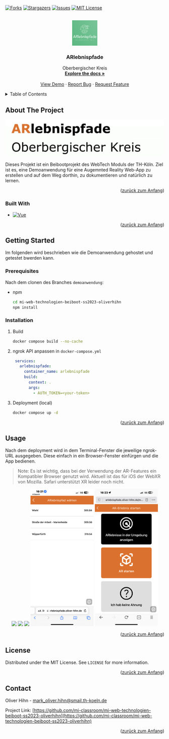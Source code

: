 <a name="readme-top"></a>

[![Forks][forks-shield]][forks-url]
[![Stargazers][stars-shield]][stars-url]
[![Issues][issues-shield]][issues-url]
[![MIT License][license-shield]][license-url]
<!-- PROJECT LOGO -->
<br />
<div align="center">
  <a href="https://github.com/mi-classroom/mi-web-technologien-beiboot-ss2023-oliverhihn">
    <img src="images/image-2.png" alt="Logo" width="80" height="80">
  </a>

<h3 align="center">ARlebnispfade</h3>

  <p align="center">
    Oberbergischer Kreis
    <br />
    <a href="https://github.com/mi-classroom/mi-web-technologien-beiboot-ss2023-oliverhihn"><strong>Explore the docs »</strong></a>
    <br />
    <br />
    <a href="https://github.com/mi-classroom/mi-web-technologien-beiboot-ss2023-oliverhihn">View Demo</a>
    ·
    <a href="https://github.com/mi-classroom/mi-web-technologien-beiboot-ss2023-oliverhihn/issues">Report Bug</a>
    ·
    <a href="https://github.com/mi-classroom/mi-web-technologien-beiboot-ss2023-oliverhihn/issues">Request Feature</a>
  </p>
</div>



<!-- TABLE OF CONTENTS -->
<details>
  <summary>Table of Contents</summary>
  <ol>
    <li>
      <a href="#about-the-project">About The Project</a>
      <ul>
        <li><a href="#built-with">Built With</a></li>
      </ul>
    </li>
    <li>
      <a href="#getting-started">Getting Started</a>
      <ul>
        <li><a href="#prerequisites">Prerequisites</a></li>
        <li><a href="#installation">Installation</a></li>
      </ul>
    </li>
    <li><a href="#usage">Usage</a></li>
    <li><a href="#roadmap">Roadmap</a></li>
    <li><a href="#contributing">Contributing</a></li>
    <li><a href="#license">License</a></li>
    <li><a href="#contact">Contact</a></li>
    <li><a href="#acknowledgments">Acknowledgments</a></li>
  </ol>
</details>



<!-- ABOUT THE PROJECT -->
## About The Project
![Alt text](images/image3.jpeg)

Dieses Projekt ist ein Beibootprojekt des WebTech Moduls der TH-Köln. Ziel ist es, eine Demoanwendung für eine Augemnted Reality Web-App zu erstellen und auf dem Weg dorthin, zu dokumentieren und natürlich zu lernen.

<p align="right">(<a href="#readme-top">zurück zum Anfang</a>)</p>



### Built With

* [![Vue][Vue.js]][Vue-url]

<p align="right">(<a href="#readme-top">zurück zum Anfang</a>)</p>



<!-- GETTING STARTED -->
## Getting Started

Im folgenden wird beschrieben wie die Demoanwendung gehostet und getestet bwerden kann.

### Prerequisites

Nach dem clonen des Branches `demoanwendung`:
* npm
  ```sh
  cd mi-web-technologien-beiboot-ss2023-oliverhihn
  npm install
  ```

### Installation

1. Build
   ```sh
   docker compose build --no-cache
   ```
2. ngrok API anpassen in `docker-compose.yml`
   ```yaml
    services:
      arlebnispfade:
        container_name: arlebnispfade
        build:
          context: .
          args:
            - AUTH_TOKEN=<your-token>
   ```
3. Deployment (local)
   ```bash
   docker compose up -d
   ```

<p align="right">(<a href="#readme-top">zurück zum Anfang</a>)</p>



<!-- USAGE EXAMPLES -->
## Usage

Nach dem deployment wird in dem Terminal-Fenster die jeweilige ngrok-URL ausgegeben. Diese einfach in ein Browser-Fenster einfürgen und die App bedienen.

> Note: Es ist wichtig, dass bei der Verwendung der AR-Features ein Kompatibler Browser genutzt wird. Aktuell ist das für iOS der WebXR von Mozilla. Safari unterstützt XR leider noch nicht.

<div align="center">
<p float="center">
  <img src="images/IMG_8781.PNG" width="200" />
  <img src="images/IMG_8782.PNG" width="200" />
  <img src="images/IMG_8783.PNG" width="200" />
  <img src="images/IMG_8784.PNG" width="200" />
  <img src="images/IMG_8788.PNG" width="200" />
</p>
</div>

<p align="right">(<a href="#readme-top">zurück zum Anfang</a>)</p>

<!-- LICENSE -->
## License

Distributed under the MIT License. See `LICENSE` for more information.

<p align="right">(<a href="#readme-top">zurück zum Anfang</a>)</p>



<!-- CONTACT -->
## Contact

Oliver Hihn - mark_oliver.hihn@smail.th-koeln.de

Project Link: [https://github.com/mi-classroom/mi-web-technologien-beiboot-ss2023-oliverhihn](https://github.com/mi-classroom/mi-web-technologien-beiboot-ss2023-oliverhihn)

<p align="right">(<a href="#readme-top">zurück zum Anfang</a>)</p>

<!-- MARKDOWN LINKS & IMAGES -->
<!-- https://www.markdownguide.org/basic-syntax/#reference-style-links -->
[contributors-shield]: https://img.shields.io/github/contributors/mi-classroom/mi-web-technologien-beiboot-ss2023-oliverhihn.svg?style=for-the-badge
[contributors-url]: https://github.com/mi-classroom/mi-web-technologien-beiboot-ss2023-oliverhihn/graphs/contributors
[forks-shield]: https://img.shields.io/github/forks/mi-classroom/mi-web-technologien-beiboot-ss2023-oliverhihn.svg?style=for-the-badge
[forks-url]: https://github.com/mi-classroom/mi-web-technologien-beiboot-ss2023-oliverhihn/network/members
[stars-shield]: https://img.shields.io/github/stars/mi-classroom/mi-web-technologien-beiboot-ss2023-oliverhihn.svg?style=for-the-badge
[stars-url]: https://github.com/mi-classroom/mi-web-technologien-beiboot-ss2023-oliverhihn/stargazers
[issues-shield]: https://img.shields.io/github/issues/mi-classroom/mi-web-technologien-beiboot-ss2023-oliverhihn.svg?style=for-the-badge
[issues-url]: https://github.com/mi-classroom/mi-web-technologien-beiboot-ss2023-oliverhihn/issues
[license-shield]: https://img.shields.io/github/license/mi-classroom/mi-web-technologien-beiboot-ss2023-oliverhihn.svg?style=for-the-badge
[license-url]: https://github.com/mi-classroom/mi-web-technologien-beiboot-ss2023-oliverhihn/blob/master/LICENSE
[linkedin-shield]: https://img.shields.io/badge/-LinkedIn-black.svg?style=for-the-badge&logo=linkedin&colorB=555
[linkedin-url]: https://linkedin.com/in/linkedin_username
[product-screenshot]: images/screenshot.png
[Next.js]: https://img.shields.io/badge/next.js-000000?style=for-the-badge&logo=nextdotjs&logoColor=white
[Next-url]: https://nextjs.org/
[React.js]: https://img.shields.io/badge/React-20232A?style=for-the-badge&logo=react&logoColor=61DAFB
[React-url]: https://reactjs.org/
[Vue.js]: https://img.shields.io/badge/Vue.js-35495E?style=for-the-badge&logo=vuedotjs&logoColor=4FC08D
[Vue-url]: https://vuejs.org/
[Angular.io]: https://img.shields.io/badge/Angular-DD0031?style=for-the-badge&logo=angular&logoColor=white
[Angular-url]: https://angular.io/
[Svelte.dev]: https://img.shields.io/badge/Svelte-4A4A55?style=for-the-badge&logo=svelte&logoColor=FF3E00
[Svelte-url]: https://svelte.dev/
[Laravel.com]: https://img.shields.io/badge/Laravel-FF2D20?style=for-the-badge&logo=laravel&logoColor=white
[Laravel-url]: https://laravel.com
[Bootstrap.com]: https://img.shields.io/badge/Bootstrap-563D7C?style=for-the-badge&logo=bootstrap&logoColor=white
[Bootstrap-url]: https://getbootstrap.com
[JQuery.com]: https://img.shields.io/badge/jQuery-0769AD?style=for-the-badge&logo=jquery&logoColor=white
[JQuery-url]: https://jquery.com